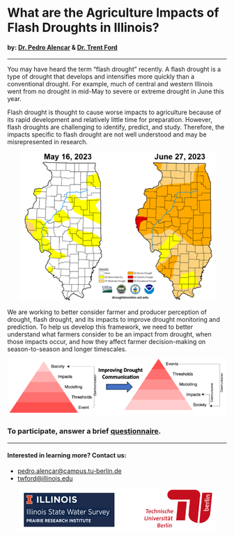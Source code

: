 # What are the Agriculture Impacts of Flash Droughts in Illinois?

#### by: [Dr. Pedro Alencar](https://www.tu.berlin/oekohydro/team/pedro-alencar/) & [Dr. Trent Ford](https://stateclimatologist.web.illinois.edu/)
--------
You may have heard the term “flash drought” recently. A flash drought is a type of drought that develops and intensifies more quickly than a conventional drought. For example, much of central and western Illinois went from no drought in mid-May to severe or extreme drought in June this year. 

Flash drought is thought to cause worse impacts to agriculture because of its rapid development and relatively little time for preparation. However, flash droughts are challenging to identify, predict, and study. Therefore, the impacts specific to flash drought are not well understood and may be misrepresented in research. 


<p align="center">
  <img src="assets/fig1.png" width="450" title = "The US Drought Monitor showing drought intensification between May and June in Illinois">
  
</p>

We are working to better consider farmer and producer perception of drought, flash drought, and its impacts to improve drought monitoring and prediction. To help us develop this framework, we need to better understand what farmers consider to be an impact from drought, when those impacts occur, and how they affect farmer decision-making on season-to-season and longer timescales.

<p align="center">
  <img src="assets/fig2.png" width="650" title = "Improving drought communication requires condition and impact information flow from farmers and producers to scientists">
    
</p>

### To participate, answer a brief [questionnaire](https://forms.gle/MkzPchEotALNsNLQ6).

-------

#### Interested in learning more? Contact us:
- pedro.alencar@campus.tu-berlin.de
-	twford@illinois.edu

<p align="center">
  <img src="assets/fig3.png" width="450">
</p>
